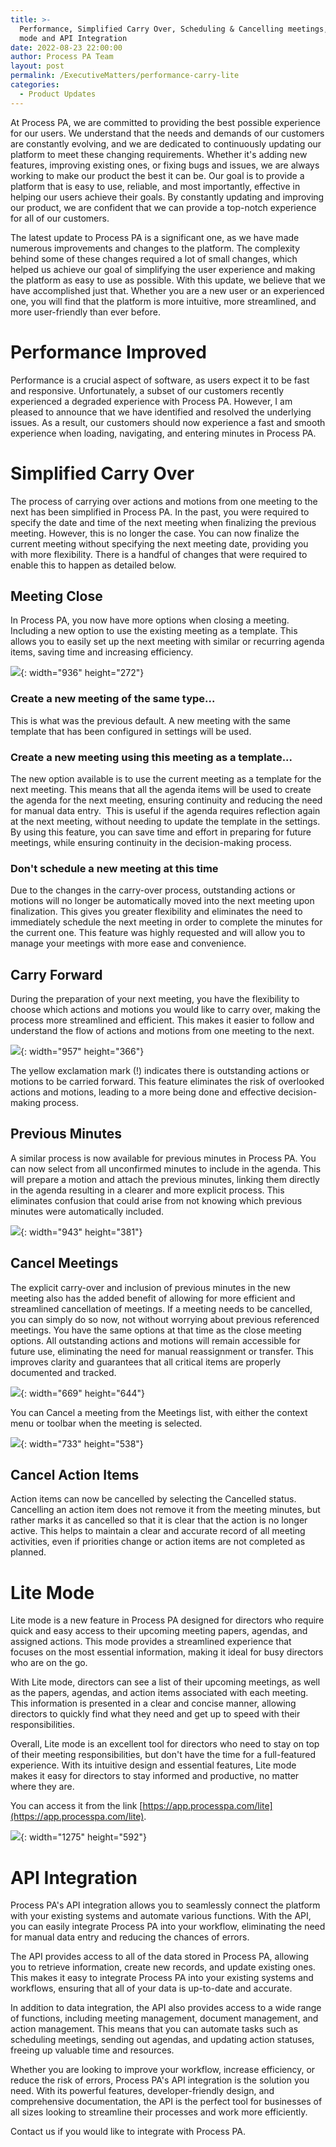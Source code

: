 ```yaml
---
title: >-
  Performance, Simplified Carry Over, Scheduling & Cancelling meetings, Lite
  mode and API Integration
date: 2022-08-23 22:00:00
author: Process PA Team
layout: post
permalink: /ExecutiveMatters/performance-carry-lite
categories:
  - Product Updates
---
```

At Process PA, we are committed to providing the best possible experience for our users. We understand that the needs and demands of our customers are constantly evolving, and we are dedicated to continuously updating our platform to meet these changing requirements. Whether it's adding new features, improving existing ones, or fixing bugs and issues, we are always working to make our product the best it can be. Our goal is to provide a platform that is easy to use, reliable, and most importantly, effective in helping our users achieve their goals. By constantly updating and improving our product, we are confident that we can provide a top-notch experience for all of our customers.

The latest update to Process PA is a significant one, as we have made numerous improvements and changes to the platform. The complexity behind some of these changes required a lot of small changes, which helped us achieve our goal of simplifying the user experience and making the platform as easy to use as possible. With this update, we believe that we have accomplished just that. Whether you are a new user or an experienced one, you will find that the platform is more intuitive, more streamlined, and more user-friendly than ever before.&nbsp;

# Performance Improved

Performance is a crucial aspect of software, as users expect it to be fast and responsive. Unfortunately, a subset of our customers recently experienced a degraded experience with Process PA. However, I am pleased to announce that we have identified and resolved the underlying issues. As a result, our customers should now experience a fast and smooth experience when loading, navigating, and entering minutes in Process PA.

# Simplified Carry Over

The process of carrying over actions and motions from one meeting to the next has been simplified in Process PA. In the past, you were required to specify the date and time of the next meeting when finalizing the previous meeting. However, this is no longer the case. You can now finalize the current meeting without specifying the next meeting date, providing you with more flexibility. There is a handful of changes that were required to enable this to happen as detailed below.

## Meeting Close

In Process PA, you now have more options when closing a meeting. Including a new option to use the existing meeting as a template. This allows you to easily set up the next meeting with similar or recurring agenda items, saving time and increasing efficiency.

![](/uploads/2022-08-23-meeting-close.png){: width="936" height="272"}

### Create a new meeting of the same type...

This is what was the previous default. A new meeting with the same template that has been configured in settings will be used.

### Create a new meeting using this meeting as a template...

The new option available is to use the current meeting as a template for the next meeting. This means that all the agenda items will be used to create the agenda for the next meeting, ensuring continuity and reducing the need for manual data entry.&nbsp; This is useful if the agenda requires reflection again at the next meeting, without needing to update the template in the settings. By using this feature, you can save time and effort in preparing for future meetings, while ensuring continuity in the decision-making process.

### Don't schedule a new meeting at this time

Due to the changes in the carry-over process, outstanding actions or motions will no longer be automatically moved into the next meeting upon finalization. This gives you greater flexibility and eliminates the need to immediately schedule the next meeting in order to complete the minutes for the current one. This feature was highly requested and will allow you to manage your meetings with more ease and convenience.

## Carry Forward

During the preparation of your next meeting, you have the flexibility to choose which actions and motions you would like to carry over, making the process more streamlined and efficient. This makes it easier to follow and understand the flow of actions and motions from one meeting to the next.

![](/uploads/2022-08-23-simplified-carry-over.png){: width="957" height="366"}

The yellow exclamation mark (!) indicates there is outstanding actions or motions to be carried forward. This feature eliminates the risk of overlooked actions and motions, leading to a more being done and effective decision-making process.

## Previous Minutes

A similar process is now available for previous minutes in Process PA. You can now select from all unconfirmed minutes to include in the agenda. This will prepare a motion and attach the previous minutes, linking them directly in the agenda resulting in a clearer and more explicit process. This eliminates confusion that could arise from not knowing which previous minutes were automatically included.

![](/uploads/2022-08-23-include-previous-minutes.png){: width="943" height="381"}

## Cancel Meetings

The explicit carry-over and inclusion of previous minutes in the new meeting also has the added benefit of allowing for more efficient and streamlined cancellation of meetings. If a meeting needs to be cancelled, you can simply do so now, not without worrying about previous referenced meetings. You have the same options at that time as the close meeting options. All outstanding actions and motions will remain accessible for future use, eliminating the need for manual reassignment or transfer. This improves clarity and guarantees that all critical items are properly documented and tracked.

![](/uploads/2022-08-23-meeting-cancel.png){: width="669" height="644"}

You can Cancel a meeting from the Meetings list, with either the context menu or toolbar when the meeting is selected.

![](/uploads/2022-08-23-meeting-cancel-action.png){: width="733" height="538"}

## Cancel Action Items

Action items can now be cancelled by selecting the Cancelled status. Cancelling an action item does not remove it from the meeting minutes, but rather marks it as cancelled so that it is clear that the action is no longer active. This helps to maintain a clear and accurate record of all meeting activities, even if priorities change or action items are not completed as planned.

# Lite Mode

Lite mode is a new feature in Process PA designed for directors who require quick and easy access to their upcoming meeting papers, agendas, and assigned actions. This mode provides a streamlined experience that focuses on the most essential information, making it ideal for busy directors who are on the go.

With Lite mode, directors can see a list of their upcoming meetings, as well as the papers, agendas, and action items associated with each meeting. This information is presented in a clear and concise manner, allowing directors to quickly find what they need and get up to speed with their responsibilities.

Overall, Lite mode is an excellent tool for directors who need to stay on top of their meeting responsibilities, but don't have the time for a full-featured experience. With its intuitive design and essential features, Lite mode makes it easy for directors to stay informed and productive, no matter where they are.

You can access it from the link&nbsp;[https://app.processpa.com/lite](https://app.processpa.com/lite).

![](/uploads/2022-08-23-lite-mode.png){: width="1275" height="592"}

# API Integration

Process PA's API integration allows you to seamlessly connect the platform with your existing systems and automate various functions. With the API, you can easily integrate Process PA into your workflow, eliminating the need for manual data entry and reducing the chances of errors.

The API provides access to all of the data stored in Process PA, allowing you to retrieve information, create new records, and update existing ones. This makes it easy to integrate Process PA into your existing systems and workflows, ensuring that all of your data is up-to-date and accurate.

In addition to data integration, the API also provides access to a wide range of functions, including meeting management, document management, and action management. This means that you can automate tasks such as scheduling meetings, sending out agendas, and updating action statuses, freeing up valuable time and resources.

Whether you are looking to improve your workflow, increase efficiency, or reduce the risk of errors, Process PA's API integration is the solution you need. With its powerful features, developer-friendly design, and comprehensive documentation, the API is the perfect tool for businesses of all sizes looking to streamline their processes and work more efficiently.

Contact us if you would like to integrate with Process PA.